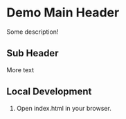 # Demo Main Header
Some description!

## Sub Header
More text

## Local Development
1. Open index.html in your browser.